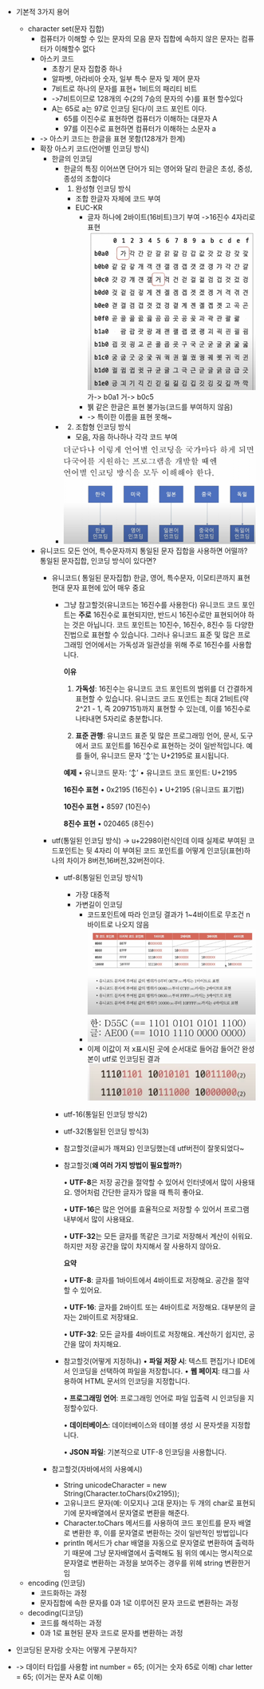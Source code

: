 - 기본적 3가지 용어
	- character set(문자 집합)
		- 컴퓨터가 이해할 수 있는 문자의 모음
			문자 집합에 속하지 않은 문자는 컴퓨터가 이해할수 없다
		- 아스키 코드
			- 초창기 문자 집합중 하나
			- 알파벳, 아라비아 숫자, 일부 특수 문자 및 제어 문자 
			- 7비트로 하나의 문자를 표현+ 1비트의 패리티 비트
			- ->7비트이므로 128개의 수(2의 7승의 문자의 수)를 표현 할수있다
			- A는 65로 a는 97로 인코딩 된다/이 코드 포인트 이다.
				- 65를 이진수로 표현하면 컴퓨터가 이해하는 대문자 A
				- 97를 이진수로 표현하면 컴퓨터가 이해하는 소문자 a
		- -> 아스키 코드는 한글을 표현 못함(128개가 한계)
		- 확장 아스키 코드(언어별 인코딩 방식)
			- 한글의 인코딩
				- 한글의 특징
					이어쓰면 단어가 되는 영어와 달리
					한글은 초성, 중성, 종성의 조합이다
				- 1. 완성형 인코딩 방식
					- 조합 한글자 자체에 코드 부여
					- EUC-KR
						- 글자 하나에 2바이트(16비트)크기 부여
							->16진수 4자리로 표현
							![](../picture/9.00.40.png)가-> b0a1 거-> b0c5
						- 뷁 같은 한글은 표현 불가능(코드를 부여하지 않음)
						- -> 특이한 이름을 표현 못해~
				- 2. 조합형 인코딩 방식
					- 모음, 자음 하나하나 각각 코드 부여
				- ![](../picture/9.06.07.png)
		- 유니코드
			모든 언어, 특수문자까지 통일된 문자 집합을 사용하면 어떨까?
			통일된 문자집합, 인코딩 방식이 있다면?
			- 유니코드( 통일된 문자집합)
				한글, 영어, 특수문자, 이모티콘까지 표현
				현대 문자 표현에 있어 매우 중요
				- 그냥 참고할것(유니코드는 16진수를 사용한다)
					유니코드 코드 포인트는 **주로** 16진수로 표현되지만, 반드시 16진수로만 표현되어야 하는 것은 아닙니다. 코드 포인트는 10진수, 16진수, 8진수 등 다양한 진법으로 표현할 수 있습니다. 그러나 유니코드 표준 및 많은 프로그래밍 언어에서는 가독성과 일관성을 위해 주로 16진수를 사용합니다.
					
					**이유**
					
					1. **가독성**: 16진수는 유니코드 코드 포인트의 범위를 더 간결하게 표현할 수 있습니다. 유니코드 코드 포인트는 최대 21비트(약 2^21 - 1, 즉 2097151)까지 표현할 수 있는데, 이를 16진수로 나타내면 5자리로 충분합니다.
					
					2. **표준 관행**: 유니코드 표준 및 많은 프로그래밍 언어, 문서, 도구에서 코드 포인트를 16진수로 표현하는 것이 일반적입니다. 예를 들어, 유니코드 문자 ‘↕’는 U+2195로 표시됩니다.
					
					 
					**예제**
					• 유니코드 문자: ‘↕’
					• 유니코드 코드 포인트: U+2195
					
					**16진수 표현**
					• 0x2195 (16진수)
					• U+2195 (유니코드 표기법)
					
					**10진수 표현**
					• 8597 (10진수)
					
					**8진수 표현**
					• 020465 (8진수)
					
			- utf(통일된 인코딩 방식)
				-> u+2298이런식인데 이때 실제로 부여된 코드포인트는 뒷 4자리
				이 부여된 코드 포인트를 어떻게 인코딩(표현)하나의 차이가 8버전,16버전,32버전이다.
				- utf-8(통일된 인코딩 방식1)
					- 가장 대중적
					- 가변길이 인코딩
						- 코드포인트에 따라 인코딩 결과가 1~4바이트로 무조건 n바이트로 나오지 않음![](../picture/9.01.24.png)
						- ![](../picture/9.02.41.png)
						- 이제 이값이 저 x표시된 곳에 순서대로 들어감 들어간 완성본이 utf로 인코딩된 결과![](../picture/9.05.34.png)
				- utf-16(통일된 인코딩 방식2)
				- utf-32(통일된 인코딩 방식3)
				- 참고할것(글씨가 깨져요)
					인코딩했는데 utf버전이 잘못되었다~
				- 참고할것(**왜 여러 가지 방법이 필요할까?**)
					
					
					• **UTF-8**은 저장 공간을 절약할 수 있어서 인터넷에서 많이 사용돼요. 영어처럼 간단한 글자가 많을 때 특히 좋아요.
					
					• **UTF-16**은 많은 언어를 효율적으로 저장할 수 있어서 프로그램 내부에서 많이 사용돼요.
					
					• **UTF-32**는 모든 글자를 똑같은 크기로 저장해서 계산이 쉬워요. 하지만 저장 공간을 많이 차지해서 잘 사용하지 않아요.
					
					  
					**요약**
					
					• **UTF-8**: 글자를 1바이트에서 4바이트로 저장해요. 공간을 절약할 수 있어요.
					
					• **UTF-16**: 글자를 2바이트 또는 4바이트로 저장해요. 대부분의 글자는 2바이트로 저장돼요.
					
					• **UTF-32**: 모든 글자를 4바이트로 저장해요. 계산하기 쉽지만, 공간을 많이 차지해요.
				- 참고할것(어떻게 지정하냐)
					• **파일 저장 시**: 텍스트 편집기나 IDE에서 인코딩을 선택하여 파일을 저장합니다.
					• **웹 페이지**: <meta charset="UTF-8"> 태그를 사용하여 HTML 문서의 인코딩을 지정합니다.
					
					• **프로그래밍 언어**:  프로그래밍 언어로 파일 입출력 시 인코딩을 지정할수있다.
					
					• **데이터베이스**: 데이터베이스와 테이블 생성 시 문자셋을 지정합니다.
					
					• **JSON 파일**: 기본적으로 UTF-8 인코딩을 사용합니다.
			- 참고할것(자바에서의 사용예시)
				- String unicodeCharacter = new String(Character.toChars(0x2195));
				- 고유니코드 문자(예: 이모지나 고대 문자)는 두 개의 char로 표현되기에 문자배열에서 문자열로 변환을 해준다.
				- Character.toChars 메서드를 사용하여 코드 포인트를 문자 배열로 변환한 후, 이를 문자열로 변환하는 것이 일반적인 방법입니다
				- println 메서드가 char 배열을 자동으로 문자열로 변환하여 출력하기 때문에 그냥 문자배열에서 출력해도 됨 위의 예시는 명시적으로 문자열로 변환하는 과정을 보여주는 경우를 위헤 string 변환한거임
	- encoding (인코딩)
		- 코드화하는 과정
		- 문자집합에 속한 문자를 0과 1로 이루어진 문자 코드로 변환하는 과정
	- decoding(디코딩)
		- 코드를 해석하는 과정
		- 0과 1로 표현된 문자 코드로 문자를 변환하는 과정

- 인코딩된 문자랑 숫자는 어떻게 구분하지?
- -> 데이터 타입를 사용함
	int number = 65; (이거는 숫자 65로 이해)
	char letter = 65; (이거는 문자 A로 이해)